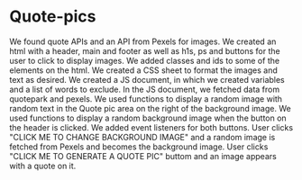 # Quote-pics
We found quote APIs and an API from Pexels for images.
We created an html with a header, main and footer as well as h1s, ps and buttons for the user to click to display images. 
We added classes and ids to some of the elements on the html. 
We created a CSS sheet to format the images and text as desired. 
We created a JS document, in which we created variables and a list of words to exclude. 
In the JS document, we fetched data from quotepark and pexels.
We used functions to display a random image with random text in the Quote pic area on the right of the background image.
We used functions to display a random background image when the button on the header is clicked. 
We added event listeners for both buttons. 
User clicks "CLICK ME TO CHANGE BACKGROUND IMAGE" and a random image is fetched from Pexels and becomes the background image. 
User clicks "CLICK ME TO GENERATE A QUOTE PIC" buttom and an image appears with a quote on it. 